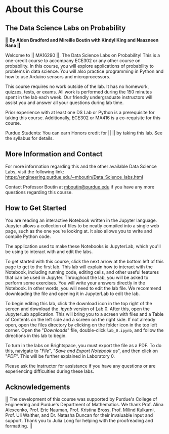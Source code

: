 # About this Course

## The Data Science Labs on Probability

**|| By Alden Bradford and Mireille Boutin with Kindyl King and Naazneen Rana ||**

Welcome to || MA16290 ||, The Data Science Labs on Probability! This is a one-credit course to accompany ECE302 or any other course on probability. In this course, you will explore applications of probability to problems in data science. You will also practice programming in Python and how to use Arduino sensors and microprocessors.

This course requires no work outside of the lab. It has no homework, quizzes, tests, or exams. All work is performed during the 150 minutes spent in the lab each week. Our friendly undergraduate instructors will assist you and answer all your questions during lab time.

Prior experience with at least one DS Lab or Python is a prerequisite for taking this course. Additionally, ECE302 or MA416 is a co-requisite for this course.

Purdue Students: You can earn Honors credit for || || by taking this lab. See the syllabus for details.
<br>

## More Information and Contact

For more information regarding this and the other available Data Science Labs, visit the following link:
https://engineering.purdue.edu/~mboutin/Data_Science_labs.html

Contact Professor Boutin at mboutin@purdue.edu if you have any more questions regarding this course.
<br>

## How to Get Started

You are reading an interactive Notebook written in the Jupyter language. Jupyter allows a collection of files to be neatly compiled into a single web page, such as the one you're looking at. It also allows you to write and compile Python code.

The application used to make these Notebooks is JupyterLab, which you'll be using to interact with and edit the labs.

To get started with this course, click the next arrow at the bottom left of this page to get to the first lab. This lab will explain how to interact with the Notebook, including running code, editing cells, and other useful features that can be used in Jupyter. Throughout the lab, you will be asked to perform some exercises. You will write your answers directly in the Notebook. In other words, you will need to edit the lab file. We recommend downloading the file and opening it in JupyterLab to edit the lab.

To begin editing this lab, click the download icon in the top right of the screen and download the _.ipynb_ version of Lab 0. After this, open the JupyterLab application. This will bring you to a screen with files and a Table of Contents on the left side and a screen on the right side. If not already open, open the files directory by clicking on the folder icon in the top left corner. Open the "_Downloads_" file, double-click `lab_0.ipynb`, and follow the directions in this lab to begin.

To turn in the labs on Brightspace, you must export the file as a PDF. To do this, navigate to "_File_", "_Save and Export Notebook as_", and then click on "_PDF_". This will be further explained in Laboratory 0.

Please ask the instructor for assistance if you have any questions or are experiencing difficulties during these labs.

## Acknowledgements

||
The development of this course was supported by Purdue's College of Engineering and Purdue's Department of Mathematics. We thank Prof. Alina Alexeenko, Prof. Eric Nauman, Prof. Kristina Bross, Prof. Milind Kulkarni, Prof. Uli Walther, and Dr. Natasha Duncan for their invaluable input and support. Thank you to Julia Long for helping with the proofreading and formatting.
||
